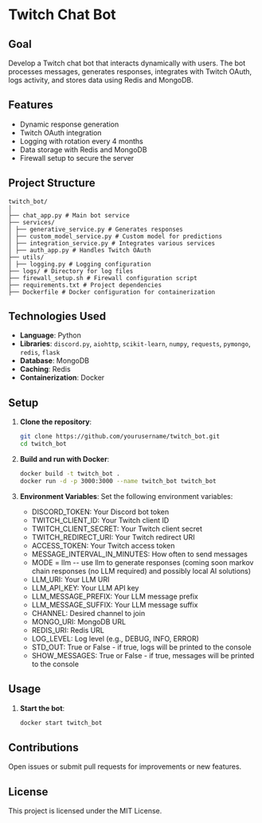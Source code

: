 # Twitch Chat Bot

## Goal

Develop a Twitch chat bot that interacts dynamically with users. The bot processes messages, generates responses, integrates with Twitch OAuth, logs activity, and stores data using Redis and MongoDB.

## Features

- Dynamic response generation
- Twitch OAuth integration
- Logging with rotation every 4 months
- Data storage with Redis and MongoDB
- Firewall setup to secure the server 

## Project Structure

```
twitch_bot/
│
├── chat_app.py # Main bot service
├── services/
│ ├── generative_service.py # Generates responses
│ ├── custom_model_service.py # Custom model for predictions
│ ├── integration_service.py # Integrates various services
│ ├── auth_app.py # Handles Twitch OAuth
├── utils/
│ ├── logging.py # Logging configuration
├── logs/ # Directory for log files
├── firewall_setup.sh # Firewall configuration script
├── requirements.txt # Project dependencies
├── Dockerfile # Docker configuration for containerization
```


## Technologies Used

- **Language**: Python
- **Libraries**: `discord.py`, `aiohttp`, `scikit-learn`, `numpy`, `requests`, `pymongo`, `redis`, `flask`
- **Database**: MongoDB
- **Caching**: Redis
- **Containerization**: Docker

## Setup

1. **Clone the repository**:
    ```bash
    git clone https://github.com/yourusername/twitch_bot.git
    cd twitch_bot
    ```

2. **Build and run with Docker**:
    ```bash
    docker build -t twitch_bot .
    docker run -d -p 3000:3000 --name twitch_bot twitch_bot
    ```

3. **Environment Variables**:
    Set the following environment variables:
    - DISCORD_TOKEN: Your Discord bot token
    - TWITCH_CLIENT_ID: Your Twitch client ID
    - TWITCH_CLIENT_SECRET: Your Twitch client secret
    - TWITCH_REDIRECT_URI: Your Twitch redirect URI
    - ACCESS_TOKEN: Your Twitch access token
    - MESSAGE_INTERVAL_IN_MINUTES: How often to send messages   
    - MODE = llm -- use llm to generate responses (coming soon markov chain responses (no LLM required) and possibly local AI solutions)
    - LLM_URI: Your LLM URI 
    - LLM_API_KEY: Your LLM API key
    - LLM_MESSAGE_PREFIX: Your LLM message prefix
    - LLM_MESSAGE_SUFFIX: Your LLM message suffix
    - CHANNEL: Desired channel to join
    - MONGO_URI: MongoDB URL
    - REDIS_URI: Redis URL
    - LOG_LEVEL: Log level (e.g., DEBUG, INFO, ERROR) 
    - STD_OUT: True or False - if true, logs will be printed to the console
    - SHOW_MESSAGES: True or False - if true, messages will be printed to the console

## Usage

1. **Start the bot**:
    ```bash
    docker start twitch_bot
    ```

## Contributions

Open issues or submit pull requests for improvements or new features.

## License

This project is licensed under the MIT License.

